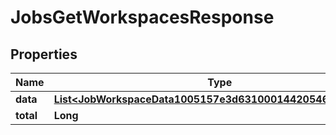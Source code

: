 

# JobsGetWorkspacesResponse


## Properties

| Name | Type | Description | Notes |
|------------ | ------------- | ------------- | -------------|
|**data** | [**List&lt;JobWorkspaceData1005157e3d631000144205466a6c13d3&gt;**](JobWorkspaceData1005157e3d631000144205466a6c13d3.md) |  |  [optional] |
|**total** | **Long** |  |  [optional] |



